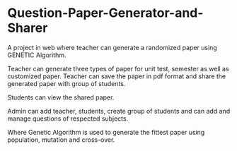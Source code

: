 # Question-Paper-Generator-and-Sharer


A project in web where teacher can generate a randomized paper using GENETIC Algorithm.

Teacher can generate three types of paper for unit test, semester as well as customized paper.
Teacher can save the paper in pdf format and share the generated paper with group of students.

Students can view the shared paper.

Admin can add teacher, students, create group of students and can add and manage questions of respected subjects.


Where Genetic Algorithm is used to generate the fittest paper using population, mutation and cross-over.

